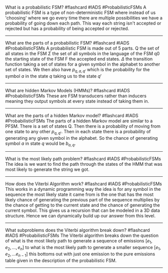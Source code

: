 What is a probabilistic FSM? #flashcard #IADS #ProbabilisticFSMs
	A probabilistic FSM is a type of non-deterministic FSM where instead of us 'choosing' where we go every time there are multiple possibilities we have a probability of going down each path. This way each string isn't accepted or rejected but has a probability of being accepted or rejected.

---
What are the parts of a probabilistic FSM? #flashcard #IADS #ProbabilisticFSMs
	A probabilistic FSM is made out of 5 parts.
	Q the set of all states in the FSM
	$\Sigma$ the set of all symbols in the language of the FSM
	q0 the starting state of the FSM
	F the accepted end states.
	$\Delta$ the transition function taking a set of states for a given symbol in the alphabet to another set of states.
	We then also have $p_{q,a,q'}$ which is the probability for the symbol $a$ in the state $q$ taking us to the state $q'$

---
What are hidden Markov Models (HMMs)? #flashcard #IADS #ProbabilisticFSMs
	These are FSM transducers rather than inducers meaning they output symbols at every state instead of taking them in.

---
What are the parts of a hidden Markov model? #flashcard #IADS #ProbabilisticFSMs
	The parts of a hidden Markov model are similar to a PFSM. There is a set of states Q. Then there is a probability of moving from one state to any other $p_{q,q'}$. Then in each state there is a probability of generating any given symbol in the alphabet. So the chance of generating symbol $a$ in state $q$ would be $b_{a,q}$.

---
What is the most likely path problem? #flashcard #IADS #ProbabilisticFSMs
	The idea is we want to find the path through the states of the HMM that was most likely to generate the string we got.

---
How does the Viterbi Algorithm work? #flashcard #IADS #ProbabilisticFSMs
	This works in a dynamic programming way the idea is for any symbol in the sequence the most likely state it came from is the one that has the most likely chance of generating the previous part of the sequence multiplies by the chance of getting to the current state and the chance of generating the current symbol. This gives us a recursion that can be modeled in a 3D data structure. Hence we can dynamically build up our answer from this level.

---
What subproblems does the Viterbi algorithm break down? #flashcard #IADS #ProbabilisticFSMs 
	The Viterbi algorithm breaks down the question of what is the most likely path to generate a sequence of emissions $[e_1,e_2,...,e_n]$ to what is the most likely path to generate a smaller sequence $[e_1,e_2,...e_{n-1}]$ this bottoms out with just one emission to the pure emissions table given in the description of the probabilistic FSM.

---
